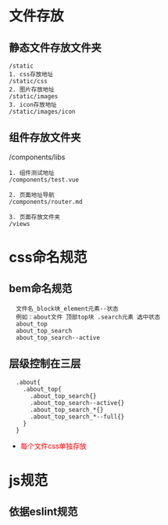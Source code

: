 # 文件存放

  ## 静态文件存放文件夹 
    /static
    1. css存放地址
    /static/css
    2. 图片存放地址
    /static/images
    3. icon存放地址
    /static/images/icon
    
  ## 组件存放文件夹
  /components/libs

    1. 组件测试地址
    /components/test.vue

    2. 页面地址导航
    /components/router.md

    3. 页面存放文件夹
    /views
# css命名规范

  ## bem命名规范
  ```
    文件名_block块_element元素--状态
    例如：about文件 顶部top块 .search元素 选中状态
    about_top
    about_top_search
    about_top_search--active
  ```
  ## 层级控制在三层
  ```
    .about{
      .about_top{
        .about_top_search{}
        .about_top_search--active{}
        .about_top_search_*{}
        .about_top_search_*--full{}
      }
    }
  ```
  * <font style='color:red'>每个文件css单独存放</font>

# js规范

  ## 依据eslint规范